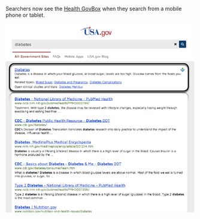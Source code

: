 Searchers now see the [Health GovBox](/manual/govbox-health.html) when they search from a mobile phone or tablet.

![Health GovBox for a search on diabetes on USA.gov](/img/feature-2014-02-01-newserp-health-gb.png "Health GovBox for a search on diabetes on USA.gov")